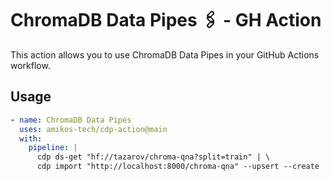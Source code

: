 # ChromaDB Data Pipes 🖇️ - GH Action

This action allows you to use ChromaDB Data Pipes in your GitHub Actions workflow.

## Usage

```yaml
- name: ChromaDB Data Pipes
  uses: amikos-tech/cdp-action@main
  with:
    pipeline: |
      cdp ds-get "hf://tazarov/chroma-qna?split=train" | \
      cdp import "http://localhost:8000/chroma-qna" --upsert --create
```
